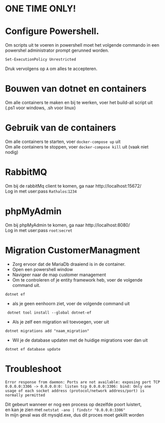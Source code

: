 # ONE TIME ONLY!

# Configure Powershell.

Om scripts uit te voeren in powershell moet het volgende commando in een powershel administrator prompt gerunned worden.

```
Set-ExecutionPolicy Unrestricted
```

Druk vervolgens op `A` om alles te accepteren.

# Bouwen van dotnet en containers

Om alle containers te maken en bij te werken, voer het build-all script uit \
(.ps1 voor windows, .sh voor linux)

# Gebruik van de containers

Om alle containers te starten, voer `docker-compose up` uit\
Om alle containers te stoppen, voer `docker-compose kill` uit (vaak niet nodig)

# RabbitMQ

Om bij de rabbitMq client te komen, ga naar http://localhost:15672/ \
Log in met user:pass `Rathalos`:`1234`

# phpMyAdmin
Om bij phpMyAdmin te komen, ga naar http://localhost:8080/ \
Log in met user:pass `root`:`secret`

# Migration CustomerManagment
- Zorg ervoor dat de MariaDb draaiend is in de container.
- Open een powershell window
- Navigeer naar de map customer management
- Om te controleren of je entity framework heb, voer de volgende command uit.
```
dotnet ef
```
- als je geen eenhoorn ziet, voer de volgende command uit
```
 dotnet tool install --global dotnet-ef
```
- Als je zelf een migration wil toevoegen, voer uit
```
dotnet migrations add "naam_migration"
```
- Wil je de database updaten met de huidige migrations voer dan uit
```
dotnet ef database update
```

# Troubleshoot
```
Error response from daemon: Ports are not available: exposing port TCP 0.0.0.0:3306 -> 0.0.0.0:0: listen tcp 0.0.0.0:3306: bind: Only one usage of each socket address (protocol/network address/port) is normally permitted 
```
Dit gebeurt wanneer er nog een process op dezelfde poort luistert,\
en kan je zien met `netstat -ano | findstr "0.0.0.0:3306"`\
In mijn geval was dit mysqld.exe, dus dit proces moet gekillt worden




